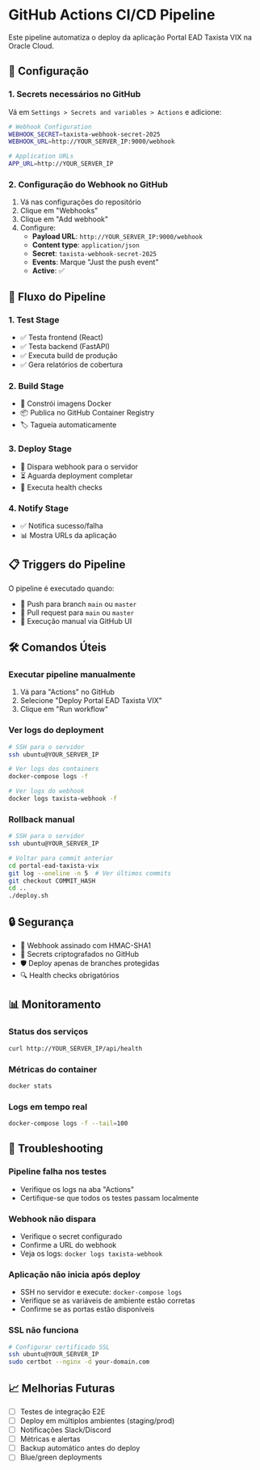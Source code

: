 # GitHub Actions CI/CD Pipeline

Este pipeline automatiza o deploy da aplicação Portal EAD Taxista VIX na Oracle Cloud.

## 🔧 Configuração

### 1. Secrets necessários no GitHub

Vá em `Settings > Secrets and variables > Actions` e adicione:

```bash
# Webhook Configuration
WEBHOOK_SECRET=taxista-webhook-secret-2025
WEBHOOK_URL=http://YOUR_SERVER_IP:9000/webhook

# Application URLs
APP_URL=http://YOUR_SERVER_IP
```

### 2. Configuração do Webhook no GitHub

1. Vá nas configurações do repositório
2. Clique em "Webhooks"
3. Clique em "Add webhook"
4. Configure:
   - **Payload URL**: `http://YOUR_SERVER_IP:9000/webhook`
   - **Content type**: `application/json`
   - **Secret**: `taxista-webhook-secret-2025`
   - **Events**: Marque "Just the push event"
   - **Active**: ✅

## 🚀 Fluxo do Pipeline

### 1. **Test Stage**
- ✅ Testa frontend (React)
- ✅ Testa backend (FastAPI)
- ✅ Executa build de produção
- ✅ Gera relatórios de cobertura

### 2. **Build Stage**
- 🐳 Constrói imagens Docker
- 📦 Publica no GitHub Container Registry
- 🏷️ Tagueia automaticamente

### 3. **Deploy Stage**
- 🚀 Dispara webhook para o servidor
- ⏳ Aguarda deployment completar
- 🏥 Executa health checks

### 4. **Notify Stage**
- ✅ Notifica sucesso/falha
- 📊 Mostra URLs da aplicação

## 📋 Triggers do Pipeline

O pipeline é executado quando:
- 📝 Push para branch `main` ou `master`
- 🔄 Pull request para `main` ou `master`
- 🎯 Execução manual via GitHub UI

## 🛠️ Comandos Úteis

### Executar pipeline manualmente
1. Vá para "Actions" no GitHub
2. Selecione "Deploy Portal EAD Taxista VIX"
3. Clique em "Run workflow"

### Ver logs do deployment
```bash
# SSH para o servidor
ssh ubuntu@YOUR_SERVER_IP

# Ver logs dos containers
docker-compose logs -f

# Ver logs do webhook
docker logs taxista-webhook -f
```

### Rollback manual
```bash
# SSH para o servidor
ssh ubuntu@YOUR_SERVER_IP

# Voltar para commit anterior
cd portal-ead-taxista-vix
git log --oneline -n 5  # Ver últimos commits
git checkout COMMIT_HASH
cd ..
./deploy.sh
```

## 🔒 Segurança

- 🔐 Webhook assinado com HMAC-SHA1
- 🔑 Secrets criptografados no GitHub
- 🛡️ Deploy apenas de branches protegidas
- 🔍 Health checks obrigatórios

## 📊 Monitoramento

### Status dos serviços
```bash
curl http://YOUR_SERVER_IP/api/health
```

### Métricas do container
```bash
docker stats
```

### Logs em tempo real
```bash
docker-compose logs -f --tail=100
```

## 🐛 Troubleshooting

### Pipeline falha nos testes
- Verifique os logs na aba "Actions"
- Certifique-se que todos os testes passam localmente

### Webhook não dispara
- Verifique o secret configurado
- Confirme a URL do webhook
- Veja os logs: `docker logs taxista-webhook`

### Aplicação não inicia após deploy
- SSH no servidor e execute: `docker-compose logs`
- Verifique se as variáveis de ambiente estão corretas
- Confirme se as portas estão disponíveis

### SSL não funciona
```bash
# Configurar certificado SSL
ssh ubuntu@YOUR_SERVER_IP
sudo certbot --nginx -d your-domain.com
```

## 📈 Melhorias Futuras

- [ ] Testes de integração E2E
- [ ] Deploy em múltiplos ambientes (staging/prod)
- [ ] Notificações Slack/Discord
- [ ] Métricas e alertas
- [ ] Backup automático antes do deploy
- [ ] Blue/green deployments